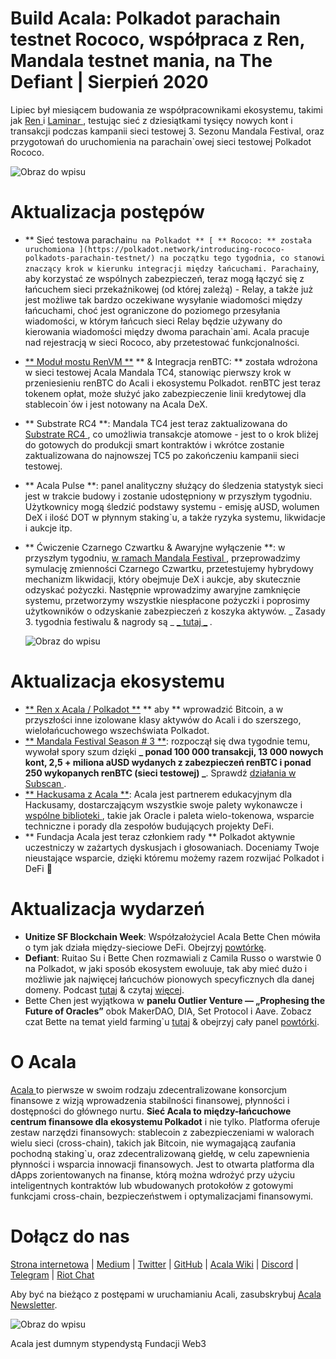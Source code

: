 # Build Acala: Polkadot parachain testnet Rococo, współpraca z Ren, Mandala testnet mania, na The Defiant | Sierpień 2020

Lipiec był miesiącem budowania ze współpracownikami ekosystemu, takimi jak [ Ren ](https://renproject.io/) i [ Laminar ](http://laminar.one/), testując sieć z dziesiątkami tysięcy nowych kont i transakcji podczas kampanii sieci testowej 3. Sezonu Mandala Festival, oraz przygotowań do uruchomienia na parachain`owej sieci testowej Polkadot Rococo.

![Obraz do wpisu](https://miro.medium.com/max/8000/1*6wJEyP0ojcA8zM3SZAPzqQ.jpeg)

# **Aktualizacja postępów**

- ** Sieć testowa parachain`u na Polkadot ** [ ** Rococo: ** została uruchomiona ](https://polkadot.network/introducing-rococo-polkadots-parachain-testnet/) na początku tego tygodnia, co stanowi znaczący krok w kierunku integracji między łańcuchami. Parachain`y, aby korzystać ze wspólnych zabezpieczeń, teraz mogą łączyć się z łańcuchem sieci przekaźnikowej (od której zależą) - Relay, a także już jest możliwe tak bardzo oczekiwane wysyłanie wiadomości między łańcuchami, choć jest ograniczone do poziomego przesyłania wiadomości, w którym łańcuch sieci Relay będzie używany do kierowania wiadomości między dwoma parachain`ami. Acala pracuje nad rejestracją w sieci Rococo, aby przetestować funkcjonalności.
- [** Moduł mostu RenVM **](https://github.com/AcalaNetwork/Acala/tree/master/ecosystem-modules) ** & Integracja renBTC: ** została wdrożona w sieci testowej Acala Mandala TC4, stanowiąc pierwszy krok w przeniesieniu renBTC do Acali i ekosystemu Polkadot. renBTC jest teraz tokenem opłat, może służyć jako zabezpieczenie linii kredytowej dla stablecoin`ów i jest notowany na Acala DeX.
- ** Substrate RC4 **: Mandala TC4 jest teraz zaktualizowana do [ Substrate RC4 ](https://github.com/paritytech/substrate/releases/tag/v2.0.0-rc4), co umożliwia transakcje atomowe - jest to o krok bliżej do gotowych do produkcji smart kontraktów i wkrótce zostanie zaktualizowana do najnowszej TC5 po zakończeniu kampanii sieci testowej.
- ** Acala Pulse **: panel analityczny służący do śledzenia statystyk sieci jest w trakcie budowy i zostanie udostępniony w przyszłym tygodniu. Użytkownicy mogą śledzić podstawy systemu - emisję aUSD, wolumen DeX i ilość DOT w płynnym staking`u, a także ryzyka systemu, likwidacje i aukcje itp.
- ** Ćwiczenie Czarnego Czwartku & Awaryjne wyłączenie **: w przyszłym tygodniu, [ w ramach Mandala Festival ](https://github.com/AcalaNetwork/Acala/wiki/W.-Contribution-&-Rewards#week-3-black-thursday-simulation), przeprowadzimy symulację zmienności Czarnego Czwartku, przetestujemy hybrydowy mechanizm likwidacji, który obejmuje DeX i aukcje, aby skutecznie odzyskać pożyczki. Następnie wprowadzimy awaryjne zamknięcie systemu, przetworzymy wszystkie niespłacone pożyczki i poprosimy użytkowników o odzyskanie zabezpieczeń z koszyka aktywów. _ Zasady 3. tygodnia festiwalu & nagrody są _ [_ tutaj _](https://github.com/AcalaNetwork/Acala/wiki/W.-Contribution-&-Rewards#week-3-black-thursday-simulation) _._

  ![Obraz do wpisu](https://miro.medium.com/max/2880/1*XQbgIIFPlzwrK8L1eXdKew.jpeg)

# **Aktualizacja ekosystemu**

- [** Ren x Acala / Polkadot **](https://medium.com/acalanetwork/bringing-btc-to-polkadot-acala-x-ren-e7959855d5aa?source=collection_home---4------2-----------------------) ** aby ** wprowadzić Bitcoin, a w przyszłości inne izolowane klasy aktywów do Acali i do szerszego, wielołańcuchowego wszechświata Polkadot.
- [** Mandala Festival Season # 3 **](https://medium.com/acalanetwork/acala-mandala-festival-season-3-d0a6f155c154?source=collection_home---4------1-----------------------): rozpoczął się dwa tygodnie temu, wywołał spory szum dzięki **_ ponad 100 000 transakcji, 13 000 nowych kont, 2,5 + miliona aUSD wydanych z zabezpieczeń renBTC i ponad 250 wykopanych renBTC (sieci testowej) _**. Sprawdź [ działania w Subscan ](https://acala-testnet.subscan.io/).
- [** Hackusama z Acala **](https://medium.com/acalanetwork/hackusama-ea1ddf3e945a): Acala jest partnerem edukacyjnym dla Hackusamy, dostarczającym wszystkie swoje palety wykonawcze i [ wspólne biblioteki ](https://github.com/open-web3-stack/open-runtime-module-library), takie jak Oracle i paleta wielo-tokenowa, wsparcie techniczne i porady dla zespołów budujących projekty DeFi.
- ** Fundacja Acala jest teraz członkiem rady ** Polkadot aktywnie uczestniczy w zażartych dyskusjach i głosowaniach. Doceniamy Twoje nieustające wsparcie, dzięki któremu możemy razem rozwijać Polkadot i DeFi 🚀

# **Aktualizacja wydarzeń**

- **Unitize SF Blockchain Week**: Współzałożyciel Acala Bette Chen mówiła o tym jak działa między-sieciowe DeFi. Obejrzyj [powtórkę](https://next.brella.io/events/unitize2020/schedule/156155).
- **Defiant**: Ruitao Su i Bette Chen rozmawiali z Camila Russo o warstwie 0 na Polkadot, w jaki sposób ekosystem ewoluuje, tak aby mieć dużo i możliwie jak najwięcej łańcuchów pionowych specyficznych dla danej domeny. Podcast [tutaj](https://anchor.fm/camila-russo/episodes/Developers-Will-Wake-Up-to-the-Fact-That-Theres-a-Toolkit-to-Build-Full-Fledged-Customized-Chains-Acalas-Bette-Chen-eh7sp0/a-a2pmg6h) & czytaj [więcej](https://twitter.com/DefiantNews/status/1287758518913765377?s=20).
- Bette Chen jest wyjątkowa w **panelu Outlier Venture — „Prophesing the Future of Oracles”** obok MakerDAO, DIA, Set Protocol i Aave. Zobacz czat Bette na temat yield farming`u [tutaj](https://twitter.com/OVioHQ/status/1290644606892343297?s=20) & obejrzyj cały panel [powtórki](https://www.crowdcast.io/e/prophesying-oracles).

# O Acala

[ Acala ](http://acala.network/) to pierwsze w swoim rodzaju zdecentralizowane konsorcjum finansowe z wizją wprowadzenia stabilności finansowej, płynności i dostępności do głównego nurtu. **Sieć Acala to między-łańcuchowe centrum finansowe dla ekosystemu Polkadot** i nie tylko. Platforma oferuje zestaw narzędzi finansowych: stablecoin z zabezpieczeniami w walorach wielu sieci (cross-chain), takich jak Bitcoin, nie wymagającą zaufania pochodną staking`u, oraz zdecentralizowaną giełdę, w celu zapewnienia płynności i wsparcia innowacji finansowych. Jest to otwarta platforma dla dApps zorientowanych na finanse, którą można wdrożyć przy użyciu inteligentnych kontraktów lub wbudowanych protokołów z gotowymi funkcjami cross-chain, bezpieczeństwem i optymalizacjami finansowymi.

# Dołącz do nas

[Strona internetowa](https://acala.network/) | [Medium](https://medium.com/acalanetwork) | [Twitter](https://twitter.com/AcalaNetwork) | [GitHub](https://github.com/AcalaNetwork/Acala) | [Acala Wiki](https://github.com/AcalaNetwork/Acala/wiki) | [Discord](https://discord.gg/vdbFVCH) | [Telegram](https://t.me/acalaofficial) | [Riot Chat](https://riot.im/app/#/room/#acala:matrix.org)

Aby być na bieżąco z postępami w uruchamianiu Acali, zasubskrybuj [Acala Newsletter](https://share.hsforms.com/1X9RxkXk-R62I0VNbATaDXw4h8qc).

![Obraz do wpisu](https://miro.medium.com/max/1500/0*1KozUmtgLB7qV79q.jpeg)

Acala jest dumnym stypendystą Fundacji Web3
